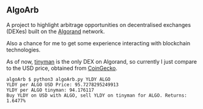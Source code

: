 ## AlgoArb
A project to highlight arbitrage opportunities on decentralised exchanges (DEXes) built on the [Algorand](https://www.algorand.com) network.

Also a chance for me to get some experience interacting with blockchain technologies.

As of now, [tinyman](https://tinyman.org) is the only DEX on Algorand, so currently I just compare to the USD price, obtained from [CoinGecko](https://www.coingecko.com).
```
algoArb $ python3 algoArb.py YLDY ALGO
YLDY per ALGO USD Price: 95.7278295249913
YLDY per ALGO tinyman: 94.176117
Buy YLDY on USD with ALGO, sell YLDY on tinyman for ALGO. Returns: 1.6477%
```
